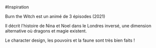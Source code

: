#Inspiration 

Burn the Witch est un animé de 3 épisodes (2021)

Il décrit l'histoire de Nina et Noel dans le Londres inversé, une dimension alternative où dragons et magie existent.

Le character design, les pouvoirs et la faune sont très bien faits !
